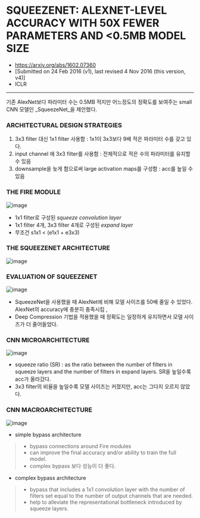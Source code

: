# SQUEEZENET: ALEXNET-LEVEL ACCURACY WITH 50X FEWER PARAMETERS AND <0.5MB MODEL SIZE
- https://arxiv.org/abs/1602.07360
- [Submitted on 24 Feb 2016 (v1), last revised 4 Nov 2016 (this version, v4)]
- ICLR

---
기존 AlexNet보다 파라미터 수는 0.5MB 적지만 어느정도의 정확도를 보여주는 small CNN 모델인 _SqueezeNet_을 제안했다.

### ARCHITECTURAL DESIGN STRATEGIES
1. 3x3 filter 대신 1x1 filter 사용함 : 1x1이 3x3보다 9배 적은 파라미터 수를 갖고 있다.
2.  input channel 에 3x3 filter를 사용함 : 전체적으로 적은 수의 파라미터를 유지할 수 있음
3. downsample을 늦게 함으로써 large activation maps를 구성함 :  acc를 높일 수 있음

### THE FIRE MODULE
![image](https://user-images.githubusercontent.com/70581043/129431143-d14acdf6-f46f-4e77-ba52-a8a55dd598af.png)
- 1x1 filter로 구성된 _squeeze convolution layer_
- 1x1 filter 4개, 3x3 filter 4개로 구성된 _expand layer_
-  무조건 s1x1 < (e1x1 + e3x3) 

### THE SQUEEZENET ARCHITECTURE
![image](https://user-images.githubusercontent.com/70581043/129431222-1232749f-2a7a-4433-a2b8-290983bcfbd9.png)

### EVALUATION OF SQUEEZENET
![image](https://user-images.githubusercontent.com/70581043/129431596-797bd0e7-2219-4a95-bce6-de5f4a142f3a.png)
- SqueezeNet을 사용했을 때 AlexNet에 비해 모델 사이즈를 50배 줄일 수 있었다. AlexNet의 accuracy에 충분히 충족시킴 , 
- Deep Compression 기법을 적용했을 때 정확도는 일정하게 유지하면서 모델 사이즈가 더 줄어들었다. 

### CNN MICROARCHITECTURE
![image](https://user-images.githubusercontent.com/70581043/129431907-c2b75952-aa41-4091-9a70-2383ce3e8235.png)
- squeeze ratio (SR) : as the ratio between the number of filters in squeeze layers and the number of filters in expand layers. SR을 높일수록 acc가 올라갔다.
- 3x3 filter의 비율을 높일수록 모델 사이즈는 커졌지만, acc는 그다지 오르지 않았다.

### CNN MACROARCHITECTURE
![image](https://user-images.githubusercontent.com/70581043/129432160-c63fe5bf-188f-4ca3-86a7-d0a8fa2068fc.png)
- simple bypass architecture
> - bypass connections around Fire modules
> - can improve the final accuracy and/or ability to train the full model.
> -  complex bypass 보다 성능이 더 좋다.
- complex bypass architecture
> - bypass that includes a 1x1 convolution layer with the number of filters set equal to the number of output channels that are
needed.
> - help to alleviate the representational bottleneck introduced by squeeze layers.